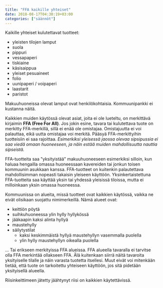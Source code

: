 ```yaml
---
title: "FFA kaikille yhteiset"
date: 2018-08-17T04:38:19+03:00
categories: ["säännöt"]
---
```

Kaikille yhteiset kulutettavat tuotteet:

  - yleisten tilojen lamput
  - suola
  - pippuri
  - vessapaperi
  - tiskiaine
  - käsisaippua
  - yleiset pesuaineet
  - folio
  - uunipaperi / voipaperi
  - laastarit
  - paristot

Makuuhuoneissa olevat lamput ovat henkilökohtaisia. Kommuunipankki ei kustanna näitä.

Kaikkien muiden käytössä olevat asiat, joita ei ole lueteltu, on merkittävä kirjaimin **FFA (Free For All)**. Jos jokin esine, tavara tai kulutettava tuote on merkitty FFA-merkillä, sillä ei enää ole omistajaa. Omistajuutta ei voi palauttaa, eikä uutta omistajaa voi merkitä. Pääsyä FFA-merkittyihin tuotteisiin ei saa rajoittaa. *Esimerkiksi yleisessä jaossa olevaa sipsipussia ei saa viedä omaan huoneeseen, ja näin estää muiden mahdollisuutta nauttia sipseistä.*

FFA-tuotteita saa "yksityistää" makuuhuoneeseen esimerkiksi silloin, kun haluaa hengailla omassa huoneessaan kavereiden tai jonkun toisen kommuunin asukkaan kanssa. FFA-tuotteet on kuitenkin palautettava mahdollisimman nopeasti takaisin yleiseen käyttöön. Yksinkertaistettuna FFA-tuotteita saa käyttää yksin tai yhdessä yleisissä tiloissa, mutta ei milloinkaan yksin omassa huoneessa.

Kommuunissa on alueita, missä tuotteet ovat kaikkien käytössä, vaikka ne eivät olisikaan suojattu nimimerkeillä. Nämä alueet ovat:

  - keittiön pöytä
  - suihkuhuoneessa ylin hylly hyllykössä
  - jääkaapin kaksi alinta hyllyä
  - maustehylly
  - säilytystilat
    - kaksi keskimmäistä hyllyä maustehyllyn vasemmalla puolella
    - ylin hylly maustehyllyn oikealla puolella

... Tai erikseen merkityissa FFA alueissa. FFA alueella tavaralla ei tarvitse olla FFA merkintää ollakseen FFA. Älä kuitenkaan siirrä näitä tavaroita yksityiselle tilalle ja näin varasta tuotetta itsellesi. Muut eivät voi mitenkään tietää, että tuote on tarkoitettu yhteiseen käyttöön, jos sitä pidetään yksityisellä alueella.

Riisinkeittimeen jätetty jäähtynyt riisi on kaikkien käytettävissä.
